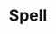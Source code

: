 ---
layout: prefab
title: Spell
data_file: Spell
parent: Prefabs
nav_exclude: true
search_exclude: false
---